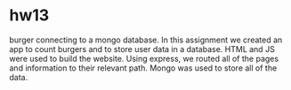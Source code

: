 # hw13
burger
connecting to a mongo database.
In this assignment we created an app to count burgers and to store user data in a database. HTML and JS were used to build the website. Using express, we routed all of the pages and information to their relevant path. Mongo was used to store all of the data.
